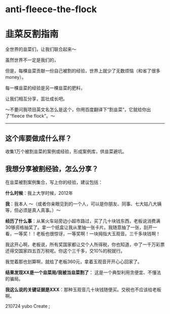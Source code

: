 # anti-fleece-the-flock
# 韭菜反割指南

全世界的韭菜们，让我们联合起来～

虽然世界不一定是我们的，

但是，每棵韭菜贡献一份自己被割的经验，世界上就少了无数烦恼（和省了很多money）。

每一棵韭菜的经验是另一棵韭菜的肥料，

让我们相互分享，茁壮成长吧。

～不要问我项目英文名怎么是这个，你用百度翻译下“割韭菜”，它就给你出了“fleece the flock”。～

---


## 这个库要做成什么样？
收集1万个被割韭菜的案例或经验，形成案例库，供韭菜避坑。


## 我想分享被割经验，怎么分享？

在韭菜被割案例集合，写上你的经验，建议包括：


>
> 
**什么时候**：我上大学时候，2012年

**我**：我本人  ～（或者你亲眼见到的一个人，可以是你朋友、同事、七大姑八大姨等，但必须是真人真事。）～

**经历了什么事**：从某火车站旁边小超市路过，买了几十块钱东西，老板说消费满30够资格抽奖了。拿一个纸盒让我从里抽一张卡片。我随意抽了一张，刮开一看，一等奖！！老板也很惊讶，一等奖啊！一块拇指大玉观音。三千多块钱啊！

我这开心啊，老板说，所有奖国家都让交个人所得税，你也知道，中了一千万彩票还得交国家四五百万税呢。你这个三千多，交10%的税就行。

我觉着那也划算啊，就给了老板360元，拿着玉观音开开心心回家了。

**结果发现XX是一个韭菜局/我被当韭菜割了**： 这是一个典型利用贪便宜、不懂法的骗局。

**我这么说的关键证据是XXX**：那种玉观音几十块钱随便买。交税也不应该给老板啊。




210724 yubo  Create ;
